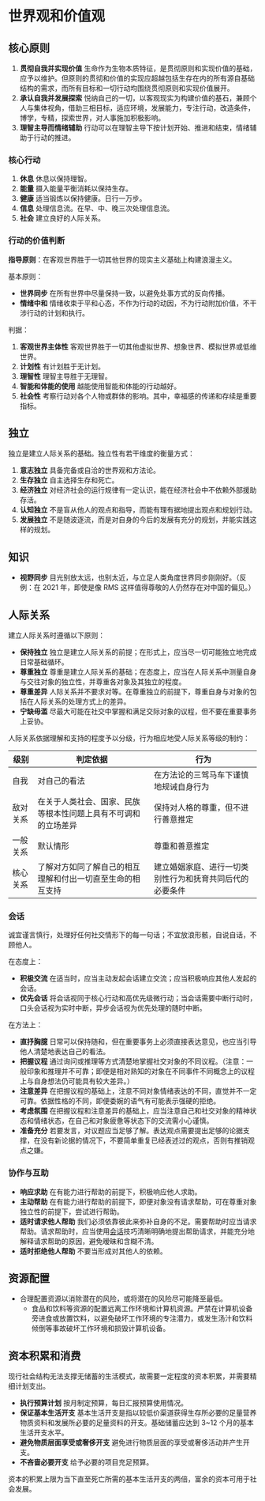 # 世界观和价值观

## 核心原则

1. **贯彻自我并实现价值** 生命作为生物本质特征，是贯彻原则和实现价值的基础，应予以维护。但原则的贯彻和价值的实现应超越包括生存在内的所有源自基础结构的需求，而所有目标和一切行动均围绕贯彻原则和实现价值展开。
2. **承认自我并发展探索** 悦纳自己的一切，以客观现实为构建价值的基石，兼顾个人与集体视角，借助三相目标，适应环境，发展能力，专注行动，改造条件，博学，专精，探索世界，对人事施加积极影响。
3. **理智主导而情绪辅助** 行动可以在理智主导下按计划开始、推进和结束，情绪辅助于行动的推进。

### 核心行动

1. **休息** 休息以保持理智。
2. **能量** 摄入能量平衡消耗以保持生存。
3. **健康** 适当锻炼以保持健康。日行一万步。
4. **信息** 处理信息流。在早、中、晚三次处理信息流。
5. **社会** 建立良好的人际关系。

### 行动的价值判断

**指导原则**：在客观世界胜于一切其他世界的现实主义基础上构建浪漫主义。

基本原则：

- **世界同步** 在所有世界中尽量保持一致，以避免处事方式的反向传播。
- **情绪中和** 情绪收束于平和心态，不作为行动的动因，不为行动附加价值，不干涉行动的计划和执行。

判据：

1. **客观世界主体性** 客观世界胜于一切其他虚拟世界、想象世界、模拟世界或低维世界。
2. **计划性** 有计划胜于无计划。
3. **理智性** 理智主导胜于无理智。
4. **智能和体能的使用** 越能使用智能和体能的行动越好。
5. **社会性** 考察行动对各个人物或群体的影响。其中，幸福感的传递和存续是重要指标。

## 独立

独立是建立人际关系的基础。独立性有若干维度的衡量方式：

1. **意志独立** 具备完备或自洽的世界观和方法论。
2. **生存独立** 自主选择生存和死亡。
3. **经济独立** 对经济社会的运行规律有一定认识，能在经济社会中不依赖外部援助存活。
4. **认知独立** 不是盲从他人的观点和指导，而能有理有据地提出观点和规划行动。
5. **发展独立** 不是随波逐流，而是对自身的今后的发展有充分的规划，并能实践这样的规划。

## 知识

- **视野同步** 目光别放太远，也别太近，与立足人类角度世界同步刚刚好。（反例：在 2021 年，即使是像 RMS 这样值得尊敬的人仍然存在对中国的偏见。）

## 人际关系

建立人际关系时遵循以下原则：

- **保持独立** 独立是建立人际关系的前提；在形式上，应当尽一切可能独立地完成日常基础循环。
- **尊重独立** 尊重是建立人际关系的基础；在态度上，应当在人际关系中测量自身与交往对象的独立性，并尊重各对象及其独立的程度。
- **尊重差异** 人际关系并不要求对等。在尊重独立的前提下，尊重自身与对象的包括在人际关系的处理方式上的差异。
- **宁缺毋滥** 尽最大可能在社交中掌握和满足交际对象的议程，但不要在重要事务上妥协。

人际关系依据理解和支持的程度予以分级，行为相应地受人际关系等级的制约：

| 级别 | 判定依据 | 行为 |
| --- | --- | --- |
| 自我 | 对自己的看法 | 在方法论的三驾马车下谨慎地规诫自身行为 |
| 敌对关系 | 在关于人类社会、国家、民族等根本性问题上具有不可调和的立场差异 | 保持对人格的尊重，但不进行善意推定 |
| 一般关系 | 默认情形 | 尊重和善意推定 |
| 核心关系 | 了解对方如同了解自己的相互理解和付出一切直至生命的相互支持 | 建立婚姻家庭、进行一切类别性行为和抚育共同后代的必要条件 |

### 会话

诚宜谨言慎行，处理好任何社交情形下的每一句话；不宜放浪形骸，自说自话，不顾他人。

在态度上：

- **积极交流** 在适当时，应当主动发起会话建立交流；应当积极响应其他人发起的会话。
- **优先会话** 将会话视同于核心行动和高优先级微行动；当会话需要中断行动时，口头会话视为实时中断，异步会话视为优先处理的随时中断。

在方法上：

- **直抒胸臆** 日常可以保持随和，但在重要事务上必须直接表达意见，也应当引导他人清楚地表达自己的看法。
- **把握议程** 通过询问或推理等方式清楚地掌握社交对象的不同议程。（注意：一般印象和推理并不可靠；即便是相对熟知的对象在不同事件不同概念上的议程上与自身想法仍可能具有较大差异。）
- **注意差异** 在把握议程的基础上，注意不同对象情绪表达的不同，直觉并不一定可靠。依据性格的不同，即便委婉的语气有可能表示强硬的拒绝。
- **考虑氛围** 在把握议程和注意差异的基础上，应当注意自己和社交对象的精神状态和情绪状态，在自己和对象疲惫等状态下的交流需小心谨慎。
- **准备充分** 若要发言，对议题应当足够了解。表达观点需要提出足够的论据支撑，在没有新论据的情况下，不要简单重复已经表述过的观点，否则有推销观点之嫌。

### 协作与互助

- **响应求助** 在有能力进行帮助的前提下，积极响应他人求助。
- **主动帮助** 在有能力进行帮助的前提下，即便对象没有请求帮助，可在尊重对象独立性的前提下，尝试进行帮助。
- **适时请求他人帮助** 我们必须依靠彼此来弥补自身的不足。需要帮助时应当请求帮助。请求帮助时，应当使用[会话](#会话)技巧清晰明确地提出帮助请求，并能充分地解释请求帮助的原因，避免暧昧和含糊不清。
- **适时拒绝他人帮助** 不要当形成对其他人的依赖。

## 资源配置

- 合理配置资源以消除潜在的风险，或将潜在的风险尽可能降至最低。
  - 食品和饮料等资源的配置远离工作环境和计算机资源。严禁在计算机设备旁进食或放置饮料，以避免破坏工作环境的专注潜力，或发生汤汁和饮料倾倒等事故破坏工作环境和损毁计算机设备。

## 资本积累和消费

现行社会结构无法支撑无储蓄的生活模式，故需要一定程度的资本积累，并需要精细计划支出。

- **执行预算计划** 按月制定预算，每日汇报预算使用情况。
- **保证基本生活开支** 基本生活开支是指以较低价渠道获得生存所必要的足量营养物质资料和发展所必要的足量资料的开支。基础储蓄应达到 3~12 个月的基本生活开支水平。
- **避免物质层面享受或奢侈开支** 避免进行物质层面的享受或奢侈活动并产生开支。
- **不吝啬必要开支** 给予必要的项目充足预算。

资本的积累上限为当下直至死亡所需的基本生活开支的两倍，富余的资本可用于社会发展。
